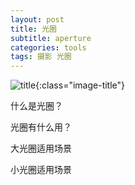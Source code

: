```yaml
---
layout: post
title: 光圈
subtitle: aperture
categories: tools 
tags: 摄影 光圈
---
```


![title](https://image.sideproject.cn/titlex/titlex_116.jpg){:class="image-title"}

什么是光圈？

光圈有什么用？

大光圈适用场景

小光圈适用场景
